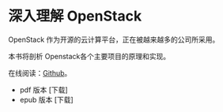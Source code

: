 # 深入理解 OpenStack

OpenStack 作为开源的云计算平台，正在被越来越多的公司所采用。

本书将剖析 Openstack各个主要项目的原理和实现。

在线阅读：[Github](summary.md)。

* pdf 版本 [下载]
* epub 版本 [下载]




